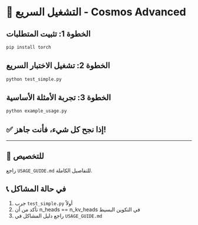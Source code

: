 # 🚀 التشغيل السريع - Cosmos Advanced

## الخطوة 1: تثبيت المتطلبات
```bash
pip install torch
```

## الخطوة 2: تشغيل الاختبار السريع
```bash
python test_simple.py
```

## الخطوة 3: تجربة الأمثلة الأساسية
```bash
python example_usage.py
```

## ✅ إذا نجح كل شيء، فأنت جاهز!

---

## 🔧 للتخصيص
راجع `USAGE_GUIDE.md` للتفاصيل الكاملة.

## 📞 في حالة المشاكل
1. جرب `test_simple.py` أولاً
2. تأكد من أن n_heads == n_kv_heads في التكوين البسيط
3. راجع دليل المشاكل في `USAGE_GUIDE.md`